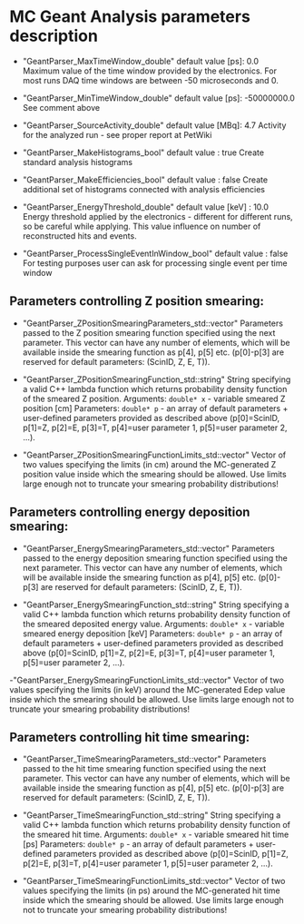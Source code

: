 # MC Geant Analysis parameters description

- "GeantParser_MaxTimeWindow_double"
default value [ps]: 0.0
Maximum value of the time window provided by the electronics. For most runs DAQ time windows are between -50 microseconds and 0. 

- "GeantParser_MinTimeWindow_double"
default value [ps]: -50000000.0
See comment above

- "GeantParser_SourceActivity_double"
default value [MBq]: 4.7
Activity for the analyzed run - see proper report at PetWiki

- "GeantParser_MakeHistograms_bool"
default value : true
Create standard analysis histograms

- "GeantParser_MakeEfficiencies_bool"
default value : false
Create additional set of histograms connected with analysis efficiencies

- "GeantParser_EnergyThreshold_double"
default value [keV] : 10.0
Energy threshold applied by the electronics - different for different runs, so be careful while
applying. This value influence on number of reconstructed hits and events.

- "GeantParser_ProcessSingleEventInWindow_bool"
default value : false
For testing purposes user can ask for processing single event per time window

## Parameters controlling Z position smearing:

- "GeantParser_ZPositionSmearingParameters_std::vector<double>"
Parameters passed to the Z position smearing function specified using the next parameter.
This vector can have any number of elements, which will be available inside the smearing function as p[4], p[5] etc. (p[0]-p[3] are reserved for default parameters: (ScinID, Z, E, T)).

- "GeantParser_ZPositionSmearingFunction_std::string"
String specifying a valid C++ lambda function which returns probability density function of the smeared Z position.
Arguments: `double* x` - variable smeared Z position [cm]
Parameters: `double* p` - an array of default parameters + user-defined parameters provided as described above (p[0]=ScinID, p[1]=Z, p[2]=E, p[3]=T, p[4]=user parameter 1, p[5]=user parameter 2, ...).

- "GeantParser_ZPositionSmearingFunctionLimits_std::vector<double>"
Vector of two values specifying the limits (in cm) around the MC-generated Z position value inside which the smearing should be allowed. Use limits large enough not to truncate your smearing probability distributions!

## Parameters controlling energy deposition smearing:

- "GeantParser_EnergySmearingParameters_std::vector<double>"
Parameters passed to the energy deposition smearing function specified using the next parameter.
This vector can have any number of elements, which will be available inside the smearing function as p[4], p[5] etc. (p[0]-p[3] are reserved for default parameters: (ScinID, Z, E, T)).

- "GeantParser_EnergySmearingFunction_std::string"
String specifying a valid C++ lambda function which returns probability density function of the smeared deposited energy value.
Arguments: `double* x` - variable smeared energy deposition [keV]
Parameters: `double* p` - an array of default parameters + user-defined parameters provided as described above (p[0]=ScinID, p[1]=Z, p[2]=E, p[3]=T, p[4]=user parameter 1, p[5]=user parameter 2, ...).

-"GeantParser_EnergySmearingFunctionLimits_std::vector<double>"
Vector of two values specifying the limits (in keV) around the MC-generated Edep value inside which the smearing should be allowed. Use limits large enough not to truncate your smearing probability distributions!

## Parameters controlling hit time smearing:

- "GeantParser_TimeSmearingParameters_std::vector<double>"
Parameters passed to the hit time smearing function specified using the next parameter.
This vector can have any number of elements, which will be available inside the smearing function as p[4], p[5] etc. (p[0]-p[3] are reserved for default parameters: (ScinID, Z, E, T)).

- "GeantParser_TimeSmearingFunction_std::string"
String specifying a valid C++ lambda function which returns probability density function of the smeared hit time.
Arguments: `double* x` - variable smeared hit time [ps]
Parameters: `double* p` - an array of default parameters + user-defined parameters provided as described above (p[0]=ScinID, p[1]=Z, p[2]=E, p[3]=T, p[4]=user parameter 1, p[5]=user parameter 2, ...).

- "GeantParser_TimeSmearingFunctionLimits_std::vector<double>"
Vector of two values specifying the limits (in ps) around the MC-generated hit time inside which the smearing should be allowed. Use limits large enough not to truncate your smearing probability distributions!
